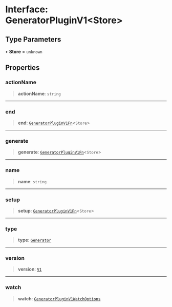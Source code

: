 # Interface: GeneratorPluginV1\<Store\>

## Type Parameters

• **Store** = `unknown`

## Properties

### actionName

> **actionName**: `string`

***

### end

> **end**: [`GeneratorPluginV1Fn`](../type-aliases/GeneratorPluginV1Fn.md)\<`Store`\>

***

### generate

> **generate**: [`GeneratorPluginV1Fn`](../type-aliases/GeneratorPluginV1Fn.md)\<`Store`\>

***

### name

> **name**: `string`

***

### setup

> **setup**: [`GeneratorPluginV1Fn`](../type-aliases/GeneratorPluginV1Fn.md)\<`Store`\>

***

### type

> **type**: [`Generator`](../../plugin/enumerations/PluginType.md#generator)

***

### version

> **version**: [`V1`](../enumerations/GeneratorPluginVersion.md#v1)

***

### watch

> **watch**: [`GeneratorPluginV1WatchOptions`](../type-aliases/GeneratorPluginV1WatchOptions.md)

